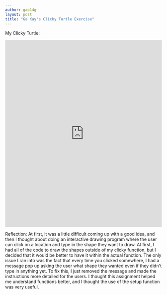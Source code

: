 ```yaml
---
author: gao14g
layout: post
title: "Ga Kay's Clicky Turtle Exercise"
---
```


My Clicky Turtle:
<iframe src="https://trinket.io/embed/python/4f734d3581" width="100%" height="600" frameborder="0" marginwidth="0" marginheight="0" allowfullscreen></iframe>

Reflection:
At first, it was a little difficult coming up with a good idea, and then I thought about doing an interactive drawing program where the user can click on a location and type in the shape they want to draw. At first, I had all of the code to draw the shapes outside of my clicky function, but I decided that it would be better to have it within the actual function. The only issue I ran into was the fact that every time you clicked somewhere, I had a message pop up asking the user what shape they wanted even if they didn't type in anything yet. To fix this, I just removed the message and made the instructions more detailed for the users. I thought this assignment helped me understand functions better, and I thought the use of the setup function was very useful.
